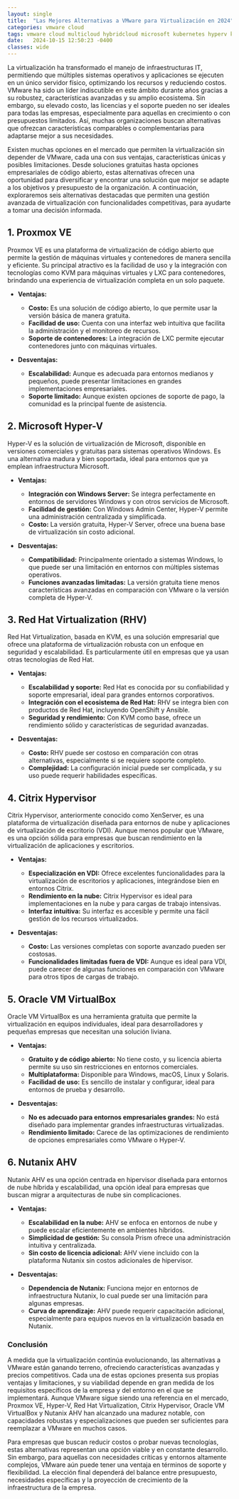 ```yaml
---
layout: single
title:  "Las Mejores Alternativas a VMware para Virtualización en 2024"
categories: vmware cloud
tags: vmware cloud multicloud hybridcloud microsoft kubernetes hyperv kvm proxmox citrix containers nutanix
date:   2024-10-15 12:50:23 -0400
classes: wide
---
```

La virtualización ha transformado el manejo de infraestructuras IT, permitiendo que múltiples sistemas operativos y aplicaciones se ejecuten en un único servidor físico, optimizando los recursos y reduciendo costos. VMware ha sido un líder indiscutible en este ámbito durante años gracias a su robustez, características avanzadas y su amplio ecosistema. Sin embargo, su elevado costo, las licencias y el soporte pueden no ser ideales para todas las empresas, especialmente para aquellas en crecimiento o con presupuestos limitados. Así, muchas organizaciones buscan alternativas que ofrezcan características comparables o complementarias para adaptarse mejor a sus necesidades.

Existen muchas opciones en el mercado que permiten la virtualización sin depender de VMware, cada una con sus ventajas, características únicas y posibles limitaciones. Desde soluciones gratuitas hasta opciones empresariales de código abierto, estas alternativas ofrecen una oportunidad para diversificar y encontrar una solución que mejor se adapte a los objetivos y presupuesto de la organización. A continuación, exploraremos seis alternativas destacadas que permiten una gestión avanzada de virtualización con funcionalidades competitivas, para ayudarte a tomar una decisión informada.

## 1. Proxmox VE

Proxmox VE es una plataforma de virtualización de código abierto que permite la gestión de máquinas virtuales y contenedores de manera sencilla y eficiente. Su principal atractivo es la facilidad de uso y la integración con tecnologías como KVM para máquinas virtuales y LXC para contenedores, brindando una experiencia de virtualización completa en un solo paquete.

- **Ventajas:**
  - **Costo:** Es una solución de código abierto, lo que permite usar la versión básica de manera gratuita.
  - **Facilidad de uso:** Cuenta con una interfaz web intuitiva que facilita la administración y el monitoreo de recursos.
  - **Soporte de contenedores:** La integración de LXC permite ejecutar contenedores junto con máquinas virtuales.

- **Desventajas:**
  - **Escalabilidad:** Aunque es adecuada para entornos medianos y pequeños, puede presentar limitaciones en grandes implementaciones empresariales.
  - **Soporte limitado:** Aunque existen opciones de soporte de pago, la comunidad es la principal fuente de asistencia.

## 2. Microsoft Hyper-V

Hyper-V es la solución de virtualización de Microsoft, disponible en versiones comerciales y gratuitas para sistemas operativos Windows. Es una alternativa madura y bien soportada, ideal para entornos que ya emplean infraestructura Microsoft.

- **Ventajas:**
  - **Integración con Windows Server:** Se integra perfectamente en entornos de servidores Windows y con otros servicios de Microsoft.
  - **Facilidad de gestión:** Con Windows Admin Center, Hyper-V permite una administración centralizada y simplificada.
  - **Costo:** La versión gratuita, Hyper-V Server, ofrece una buena base de virtualización sin costo adicional.

- **Desventajas:**
  - **Compatibilidad:** Principalmente orientado a sistemas Windows, lo que puede ser una limitación en entornos con múltiples sistemas operativos.
  - **Funciones avanzadas limitadas:** La versión gratuita tiene menos características avanzadas en comparación con VMware o la versión completa de Hyper-V.

## 3. Red Hat Virtualization (RHV)

Red Hat Virtualization, basada en KVM, es una solución empresarial que ofrece una plataforma de virtualización robusta con un enfoque en seguridad y escalabilidad. Es particularmente útil en empresas que ya usan otras tecnologías de Red Hat.

- **Ventajas:**
  - **Escalabilidad y soporte:** Red Hat es conocida por su confiabilidad y soporte empresarial, ideal para grandes entornos corporativos.
  - **Integración con el ecosistema de Red Hat:** RHV se integra bien con productos de Red Hat, incluyendo OpenShift y Ansible.
  - **Seguridad y rendimiento:** Con KVM como base, ofrece un rendimiento sólido y características de seguridad avanzadas.

- **Desventajas:**
  - **Costo:** RHV puede ser costoso en comparación con otras alternativas, especialmente si se requiere soporte completo.
  - **Complejidad:** La configuración inicial puede ser complicada, y su uso puede requerir habilidades específicas.

## 4. Citrix Hypervisor

Citrix Hypervisor, anteriormente conocido como XenServer, es una plataforma de virtualización diseñada para entornos de nube y aplicaciones de virtualización de escritorio (VDI). Aunque menos popular que VMware, es una opción sólida para empresas que buscan rendimiento en la virtualización de aplicaciones y escritorios.

- **Ventajas:**
  - **Especialización en VDI:** Ofrece excelentes funcionalidades para la virtualización de escritorios y aplicaciones, integrándose bien en entornos Citrix.
  - **Rendimiento en la nube:** Citrix Hypervisor es ideal para implementaciones en la nube y para cargas de trabajo intensivas.
  - **Interfaz intuitiva:** Su interfaz es accesible y permite una fácil gestión de los recursos virtualizados.

- **Desventajas:**
  - **Costo:** Las versiones completas con soporte avanzado pueden ser costosas.
  - **Funcionalidades limitadas fuera de VDI:** Aunque es ideal para VDI, puede carecer de algunas funciones en comparación con VMware para otros tipos de cargas de trabajo.

## 5. Oracle VM VirtualBox

Oracle VM VirtualBox es una herramienta gratuita que permite la virtualización en equipos individuales, ideal para desarrolladores y pequeñas empresas que necesitan una solución liviana.

- **Ventajas:**
  - **Gratuito y de código abierto:** No tiene costo, y su licencia abierta permite su uso sin restricciones en entornos comerciales.
  - **Multiplataforma:** Disponible para Windows, macOS, Linux y Solaris.
  - **Facilidad de uso:** Es sencillo de instalar y configurar, ideal para entornos de prueba y desarrollo.

- **Desventajas:**
  - **No es adecuado para entornos empresariales grandes:** No está diseñado para implementar grandes infraestructuras virtualizadas.
  - **Rendimiento limitado:** Carece de las optimizaciones de rendimiento de opciones empresariales como VMware o Hyper-V.

## 6. Nutanix AHV

Nutanix AHV es una opción centrada en hipervisor diseñada para entornos de nube híbrida y escalabilidad, una opción ideal para empresas que buscan migrar a arquitecturas de nube sin complicaciones.

- **Ventajas:**
  - **Escalabilidad en la nube:** AHV se enfoca en entornos de nube y puede escalar eficientemente en ambientes híbridos.
  - **Simplicidad de gestión:** Su consola Prism ofrece una administración intuitiva y centralizada.
  - **Sin costo de licencia adicional:** AHV viene incluido con la plataforma Nutanix sin costos adicionales de hipervisor.

- **Desventajas:**
  - **Dependencia de Nutanix:** Funciona mejor en entornos de infraestructura Nutanix, lo cual puede ser una limitación para algunas empresas.
  - **Curva de aprendizaje:** AHV puede requerir capacitación adicional, especialmente para equipos nuevos en la virtualización basada en Nutanix.

### Conclusión

A medida que la virtualización continúa evolucionando, las alternativas a VMware están ganando terreno, ofreciendo características avanzadas y precios competitivos. Cada una de estas opciones presenta sus propias ventajas y limitaciones, y su viabilidad depende en gran medida de los requisitos específicos de la empresa y del entorno en el que se implementará. Aunque VMware sigue siendo una referencia en el mercado, Proxmox VE, Hyper-V, Red Hat Virtualization, Citrix Hypervisor, Oracle VM VirtualBox y Nutanix AHV han alcanzado una madurez notable, con capacidades robustas y especializaciones que pueden ser suficientes para reemplazar a VMware en muchos casos.

Para empresas que buscan reducir costos o probar nuevas tecnologías, estas alternativas representan una opción viable y en constante desarrollo. Sin embargo, para aquellas con necesidades críticas y entornos altamente complejos, VMware aún puede tener una ventaja en términos de soporte y flexibilidad. La elección final dependerá del balance entre presupuesto, necesidades específicas y la proyección de crecimiento de la infraestructura de la empresa.
